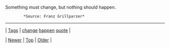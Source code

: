 <!--
title: Something must change, but nothing should happen.
date: 2020-06-28T15:27:00.302Z
tags: change, happen, quote
-->




Something must change, but nothing should happen.

            *Source: Franz Grillparzer*

<!--BOTTOM-POST-NAVIGATION-->
---

| [Tags](tags.md) | [change](tag-change.md) [happen](tag-happen.md) [quote](tag-quote.md) |

| [Newer](86620404474.md) | [Top](index.md) | [Older](86674454359.md) |